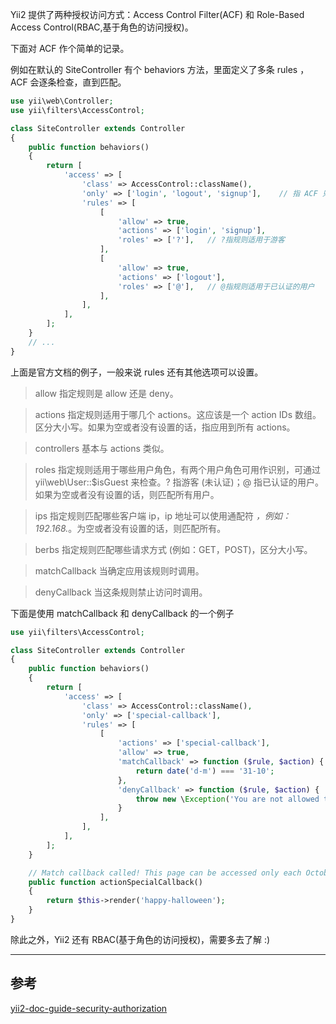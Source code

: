 Yii2 提供了两种授权访问方式：Access Control Filter(ACF) 和 Role-Based Access Control(RBAC,基于角色的访问授权)。

下面对 ACF 作个简单的记录。

例如在默认的 SiteController 有个 behaviors 方法，里面定义了多条 rules ，ACF 会逐条检查，直到匹配。

```php
use yii\web\Controller;
use yii\filters\AccessControl;

class SiteController extends Controller
{
    public function behaviors()
    {
        return [
            'access' => [
                'class' => AccessControl::className(),
                'only' => ['login', 'logout', 'signup'],    // 指 ACF 只应用到以下 actions 中
                'rules' => [
                    [
                        'allow' => true,
                        'actions' => ['login', 'signup'],
                        'roles' => ['?'],   // ?指规则适用于游客
                    ],
                    [
                        'allow' => true,
                        'actions' => ['logout'],
                        'roles' => ['@'],   // @指规则适用于已认证的用户
                    ],
                ],
            ],
        ];
    }
    // ...
}
```

上面是官方文档的例子，一般来说 rules 还有其他选项可以设置。

> allow 指定规则是 allow 还是 deny。

> actions 指定规则适用于哪几个 actions。这应该是一个 action IDs 数组。区分大小写。如果为空或者没有设置的话，指应用到所有 actions。

> controllers 基本与 actions 类似。

> roles 指定规则适用于哪些用户角色，有两个用户角色可用作识别，可通过 yii\web\User::$isGuest 来检查。? 指游客 (未认证)；@ 指已认证的用户。如果为空或者没有设置的话，则匹配所有用户。

> ips 指定规则匹配哪些客户端 ip，ip 地址可以使用通配符 *，例如：192.168.*。为空或者没有设置的话，则匹配所有。

> berbs 指定规则匹配哪些请求方式 (例如：GET，POST)，区分大小写。

> matchCallback 当确定应用该规则时调用。

> denyCallback 当这条规则禁止访问时调用。

下面是使用 matchCallback 和 denyCallback 的一个例子

```php
use yii\filters\AccessControl;

class SiteController extends Controller
{
    public function behaviors()
    {
        return [
            'access' => [
                'class' => AccessControl::className(),
                'only' => ['special-callback'],
                'rules' => [
                    [
                        'actions' => ['special-callback'],
                        'allow' => true,
                        'matchCallback' => function ($rule, $action) {
                            return date('d-m') === '31-10';
                        },
                        'denyCallback' => function ($rule, $action) {
                            throw new \Exception('You are not allowed to access this page');
                        }
                    ],
                ],
            ],
        ];
    }

    // Match callback called! This page can be accessed only each October 31st
    public function actionSpecialCallback()
    {
        return $this->render('happy-halloween');
    }
}
```

除此之外，Yii2 还有 RBAC(基于角色的访问授权)，需要多去了解 :)

---

## 参考

[yii2-doc-guide-security-authorization](http://www.yiiframework.com/doc-2.0/guide-security-authorization.html)
